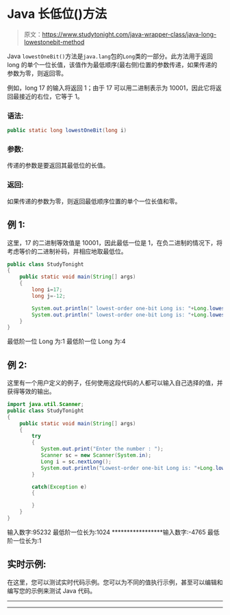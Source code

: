 # Java 长低位()方法

> 原文：<https://www.studytonight.com/java-wrapper-class/java-long-lowestonebit-method>

Java `lowestOneBit()`方法是`java.lang`包的`Long`类的一部分。此方法用于返回 long 的单个一位长值，该值作为最低顺序(最右侧)位置的参数传递，如果传递的参数为零，则返回零。

例如，long 17 的输入将返回 1；由于 17 可以用二进制表示为 10001，因此它将返回最接近的右位，它等于 1。

### 语法:

```java
public static long lowestOneBit(long i)
```

### 参数:

传递的参数是要返回其最低位的长值。

### 返回:

如果传递的参数为零，则返回最低顺序位置的单个一位长值和零。

## 例 1:

这里，17 的二进制等效值是 10001，因此最低一位是 1，在负二进制的情况下，将考虑等价的二进制补码，并相应地取最低位。

```java
public class StudyTonight
{  
    public static void main(String[] args) 
    {  
        long i=17;
        long j=-12;

        System.out.println(" lowest-order one-bit Long is: "+Long.lowestOneBit(i));  
        System.out.println(" lowest-order one-bit Long is: "+Long.lowestOneBit(j));  
    }  
}
```

最低阶一位 Long 为:1
最低阶一位 Long 为:4

## 例 2:

这里有一个用户定义的例子，任何使用这段代码的人都可以输入自己选择的值，并获得等效的输出。

```java
import java.util.Scanner;  
public class StudyTonight
{  
    public static void main(String[] args)
    {  
        try
        {
           System.out.print("Enter the number : ");  
           Scanner sc = new Scanner(System.in);  
           Long i = sc.nextLong();  
           System.out.println("Lowest-order one-bit Long is: "+Long.lowestOneBit(i));  
        }

        catch(Exception e)
        {

        }
    }
} 
```

输入数字:95232
最低阶一位长为:1024
*****************输入数字:-4765
最低阶一位长为:1

## 实时示例:

在这里，您可以测试实时代码示例。您可以为不同的值执行示例，甚至可以编辑和编写您的示例来测试 Java 代码。

* * *

* * *